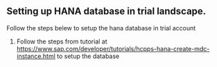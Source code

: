 ## Setting up HANA database in trial landscape. 

Follow the steps belew to setup the hana database in trial account

1. Follow the steps from tutorial at https://www.sap.com/developer/tutorials/hcpps-hana-create-mdc-instance.html to setup the database
